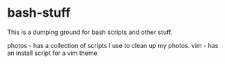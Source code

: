 # bash-stuff

This is a dumping ground for bash scripts and other stuff.

photos - has a collection of scripts I use to clean up my photos.
vim - has an install script for a vim theme
